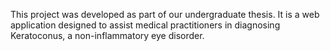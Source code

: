 This project was developed as part of our undergraduate thesis. It is a web application designed to assist medical practitioners in diagnosing Keratoconus, a non-inflammatory eye disorder.
